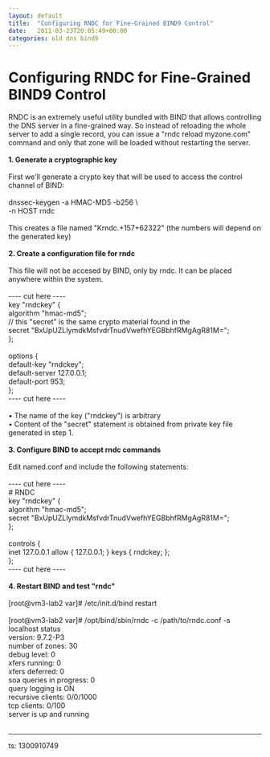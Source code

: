 ```yaml
---
layout: default
title:  "Configuring RNDC for Fine-Grained BIND9 Control"
date:   2011-03-23T20:05:49+00:00
categories: old dns bind9
---
```


# Configuring RNDC for Fine-Grained BIND9 Control

<p>RNDC is an extremely useful utility bundled with BIND that allows controlling the DNS server in a fine-grained way. So instead of reloading the whole server to add a single record, you can issue a "rndc reload myzone.com" command and only that zone will be loaded without restarting the server.<br /><br /><strong>1. Generate a cryptographic key</strong><br /><br />First we'll generate a crypto key that will be used to access the control channel of BIND:<br /><br />dnssec-keygen -a HMAC-MD5 -b256 \<br /> -n HOST rndc<br /><br />This creates a file named "Krndc.+157+62322" (the numbers will depend on the generated key)<br /><br /><strong>2. Create a configuration file for rndc</strong><br /><br />This file will not be accesed by BIND, only by rndc. It can be placed anywhere within the system.<br /><br />---- cut here ----<br />key "rndckey" {<br /> algorithm "hmac-md5";<br /> // this "secret" is the same crypto material found in the <br /> secret "BxUpUZLIymdkMsfvdrTnudVwefhYEGBbhfRMgAgR81M=";<br />};<br /><br />options {<br /> default-key "rndckey";<br /> default-server 127.0.0.1;<br /> default-port 953;<br />};<br />---- cut here ----<br /><br /> &bull; The name of the key ("rndckey") is arbitrary<br /> &bull; Content of the "secret" statement is obtained from private key file generated in step 1.<br /><br /><strong>3. Configure BIND to accept rndc commands</strong><br /><br />Edit named.conf and include the following statements:<br /><br />---- cut here ----<br /># RNDC<br />key "rndckey" {<br /> algorithm "hmac-md5";<br /> secret "BxUpUZLIymdkMsfvdrTnudVwefhYEGBbhfRMgAgR81M=";<br />};<br /><br />controls {<br /> inet 127.0.0.1 allow { 127.0.0.1; } keys { rndckey; };<br />};<br />---- cut here ----<br /><br /><strong>4. Restart BIND and test "rndc"</strong><br /><br />[root@vm3-lab2 var]# /etc/init.d/bind restart<br /><br />[root@vm3-lab2 var]# /opt/bind/sbin/rndc -c /path/to/rndc.conf -s localhost status<br />version: 9.7.2-P3<br />number of zones: 30<br />debug level: 0<br />xfers running: 0<br />xfers deferred: 0<br />soa queries in progress: 0<br />query logging is ON<br />recursive clients: 0/0/1000<br />tcp clients: 0/100<br />server is up and running<br />&nbsp;</p>

<hr>

<p>
  ts: 1300910749
</p>
